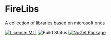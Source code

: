# FireLibs

A collection of libraries based on microsoft ones

[![License: MIT](https://img.shields.io/badge/License-MIT-green)](LICENSE)
![Build Status](https://img.shields.io/badge/Build-Alpha-orange)
[![NuGet Package](https://img.shields.io/badge/nuget-0.1.0--alpha-blue?logo=nuget)]()